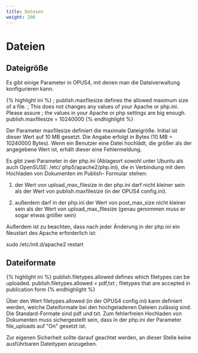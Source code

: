 ```yaml
---
title: Dateien
weight: 200
---
```


# Dateien

## Dateigröße

Es gibt einige Parameter in OPUS4, mit denen man die Dateiverwaltung konfigurieren kann.

{% highlight ini %}
; publish.maxfilesize defines the allowed maximum size of a file.
; This does not changes any values of your Apache or php.ini. Please assure
; the values in your Apache or php settings are big enough.
publish.maxfilesize = 10240000
{% endhighlight %}

Der Parameter maxfilesize definiert die maximale Dateigröße. Initial ist dieser Wert auf 10 MB
gesetzt. Die Angabe erfolgt in Bytes (10 MB = 10240000 Bytes). Wenn ein Benutzer eine Datei
hochlädt, die größer als der angegebene Wert ist, erhält dieser eine Fehlermeldung.

Es gibt zwei Parameter in der php.ini (Ablageort sowohl unter Ubuntu als auch OpenSUSE: /etc/
php5/apache2/php.ini), die in Verbindung mit dem Hochladen von Dokumenten im Publish-
Formular stehen:

1. der Wert von upload_max_filesize in der php.ini darf nicht kleiner sein als der Wert von
publish.maxfilesize (in der OPUS4 config.ini).

2. außerdem darf in der php.ini der Wert von post_max_size nicht kleiner sein als der Wert von
upload_max_filesize (genau genommen muss er sogar etwas größer sein)

Außerdem ist zu beachten, dass nach jeder Änderung in der php.ini ein Neustart des Apache
erforderlich ist:

sudo /etc/init.d/apache2 restart

## Dateiformate

{% highlight ini %}
publish.filetypes.allowed defines which filetypes can be uploaded.
publish.filetypes.allowed = pdf,txt ; filetypes that are accepted in publication form
{% endhighlight %}

Über den Wert filetypes.allowed (in der OPUS4 config.ini) kann definiert werden, welche
Dateiformate bei den hochgeladenen Dateien zulässig sind. Die Standard-Formate sind pdf und txt.
Zum fehlerfreien Hochladen von Dokumenten muss sichergestellt sein, dass in der php.ini der
Parameter file_uploads auf "On" gesetzt ist.

<p class="warning">
Zur eigenen Sicherheit sollte darauf geachtet werden, an dieser Stelle keine ausführbaren
Dateitypen anzugeben.
</p>
